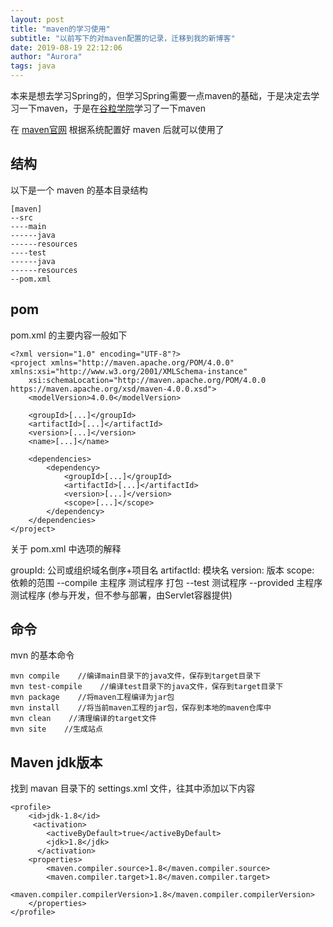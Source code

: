 ```yaml
---
layout: post
title: "maven的学习使用"
subtitle: "以前写下的对maven配置的记录，迁移到我的新博客"
date: 2019-08-19 22:12:06
author: "Aurora"
tags: java
---
```

本来是想去学习Spring的，但学习Spring需要一点maven的基础，于是决定去学习一下maven，于是在[谷粒学院](http://www.gulixueyuan.com/my/course/42)学习了一下maven

在 [maven官网](https://maven.apache.org/) 根据系统配置好 maven 后就可以使用了

## 结构

以下是一个 maven 的基本目录结构

```
[maven]
--src
----main
------java
------resources
----test
------java
------resources
--pom.xml
```

## pom

pom.xml 的主要内容一般如下

```
<?xml version="1.0" encoding="UTF-8"?>
<project xmlns="http://maven.apache.org/POM/4.0.0" xmlns:xsi="http://www.w3.org/2001/XMLSchema-instance"
	xsi:schemaLocation="http://maven.apache.org/POM/4.0.0 https://maven.apache.org/xsd/maven-4.0.0.xsd">
	<modelVersion>4.0.0</modelVersion>

	<groupId>[...]</groupId>
	<artifactId>[...]</artifactId>
	<version>[...]</version>
	<name>[...]</name>

	<dependencies>
		<dependency>
			<groupId>[...]</groupId>
			<artifactId>[...]</artifactId>
			<version>[...]</version>
			<scope>[...]</scope>
		</dependency>
	</dependencies>
</project>
```

关于 pom.xml 中选项的解释

groupId: 公司或组织域名倒序+项目名
artifactId: 模块名
version: 版本
scope: 依赖的范围
--compile 主程序 测试程序 打包
--test 测试程序
--provided 主程序 测试程序 (参与开发，但不参与部署，由Servlet容器提供)

## 命令

mvn 的基本命令

```
mvn compile    //编译main目录下的java文件，保存到target目录下
mvn test-compile    //编译test目录下的java文件，保存到target目录下
mvn package    //将maven工程编译为jar包
mvn install    //将当前maven工程的jar包，保存到本地的maven仓库中
mvn clean    //清理编译的target文件
mvn site    //生成站点
```

## Maven jdk版本

找到 mavan 目录下的 settings.xml 文件，往其中添加以下内容

```
<profile>    
    <id>jdk-1.8</id>    
     <activation>    
        <activeByDefault>true</activeByDefault>    
        <jdk>1.8</jdk>    
      </activation>    
    <properties>    
        <maven.compiler.source>1.8</maven.compiler.source>    
        <maven.compiler.target>1.8</maven.compiler.target>
        <maven.compiler.compilerVersion>1.8</maven.compiler.compilerVersion> 
    </properties>    
</profile>
```
